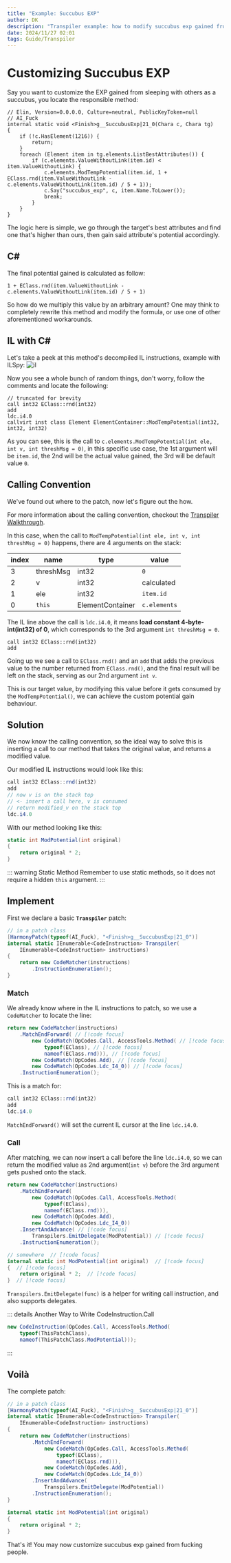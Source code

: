 ```yaml
---
title: "Example: Succubus EXP"
author: DK
description: "Transpiler example: how to modify succubus exp gained from fucking."
date: 2024/11/27 02:01
tags: Guide/Transpiler
---
```


# Customizing Succubus EXP

Say you want to customize the EXP gained from sleeping with others as a succubus, you locate the responsible method:
```cs{8-14}
// Elin, Version=0.0.0.0, Culture=neutral, PublicKeyToken=null
// AI_Fuck
internal static void <Finish>g__SuccubusExp|21_0(Chara c, Chara tg)
{
	if (!c.HasElement(1216)) {
		return;
	}
	foreach (Element item in tg.elements.ListBestAttributes()) {
		if (c.elements.ValueWithoutLink(item.id) < item.ValueWithoutLink) {
			c.elements.ModTempPotential(item.id, 1 + EClass.rnd(item.ValueWithoutLink - c.elements.ValueWithoutLink(item.id) / 5 + 1));
			c.Say("succubus_exp", c, item.Name.ToLower());
			break;
		}
	}
}
```

The logic here is simple, we go through the target's best attributes and find one that's higher than ours, then gain said attribute's potential accordingly. 

## C#

The final potential gained is calculated as follow:
```cs:no-line-numbers
1 + EClass.rnd(item.ValueWithoutLink - c.elements.ValueWithoutLink(item.id) / 5 + 1)
```

So how do we multiply this value by an arbitrary amount? One may think to completely rewrite this method and modify the formula, or use one of other aforementioned workarounds.

## IL with C#

Let's take a peek at this method's decompiled IL instructions, example with ILSpy:
![il](../assets/il.png)

Now you see a whole bunch of random things, don't worry, follow the comments and locate the following:
```cs:no-line-numbers
// truncated for brevity
call int32 EClass::rnd(int32)
add
ldc.i4.0
callvirt inst class Element ElementContainer::ModTempPotential(int32, int32, int32)
```

As you can see, this is the call to `c.elements.ModTempPotential(int ele, int v, int threshMsg = 0)`, in this specific use case, the 1st argument will be `item.id`, the 2nd will be the actual value gained, the 3rd will be default value `0`.

## Calling Convention

We've found out where to the patch, now let's figure out the how.

For more information about the calling convention, checkout the [Transpiler Walkthrough](../transpiler_walkthrough).

In this case, when the call to `ModTempPotential(int ele, int v, int threshMsg = 0)` happens, there are 4 arguments on the stack:

|index|name|type|value|
|-|-|-|-|
|3|threshMsg|int32|`0`|
|2|v|int32|calculated|
|1|ele|int32|`item.id`|
|0|`this`|ElementContainer|`c.elements`|

The IL line above the call is `ldc.i4.0`, it means **load constant 4-byte-int(int32) of 0**, which corresponds to the 3rd argument `int threshMsg = 0`.
```cs:no-line-numbers
call int32 EClass::rnd(int32)
add
```

Going up we see a call to `EClass.rnd()` and an `add` that adds the previous value to the number returned from `EClass.rnd()`, and the final result will be left on the stack, serving as our 2nd argument `int v`. 

This is our target value, by modifying this value before it gets consumed by the `ModTempPotential()`, we can achieve the custom potential gain behaviour.

## Solution

We now know the calling convention, so the ideal way to solve this is inserting a call to our method that takes the original value, and returns a modified value.

Our modified IL instructions would look like this:
```cs
call int32 EClass::rnd(int32)
add
// now v is on the stack top
// <- insert a call here, v is consumed
// return modified_v on the stack top
ldc.i4.0
```

With our method looking like this:
```cs
static int ModPotential(int original) 
{
    return original * 2;
}
```

::: warning Static Method
Remember to use static methods, so it does not require a hidden `this` argument.
:::

## Implement

First we declare a basic **`Transpiler`** patch:
```cs
// in a patch class
[HarmonyPatch(typeof(AI_Fuck), "<Finish>g__SuccubusExp|21_0")]
internal static IEnumerable<CodeInstruction> Transpiler(
    IEnumerable<CodeInstruction> instructions)
{
    return new CodeMatcher(instructions)
        .InstructionEnumeration();
}
```

### Match 

We already know where in the IL instructions to patch, so we use a `CodeMatcher` to locate the line:
```cs
return new CodeMatcher(instructions)
    .MatchEndForward( // [!code focus]
        new CodeMatch(OpCodes.Call, AccessTools.Method( // [!code focus]
            typeof(EClass), // [!code focus]
            nameof(EClass.rnd))), // [!code focus] 
        new CodeMatch(OpCodes.Add), // [!code focus]
        new CodeMatch(OpCodes.Ldc_I4_0)) // [!code focus]
    .InstructionEnumeration();
```

This is a match for:
```cs
call int32 EClass::rnd(int32)
add
ldc.i4.0
```

`MatchEndForward()` will set the current IL cursor at the line `ldc.i4.0`.

### Call

After matching, we can now insert a call before the line `ldc.i4.0`, so we can return the modified value as 2nd argument(`int v`) before the 3rd argument gets pushed onto the stack.

```cs
return new CodeMatcher(instructions)
    .MatchEndForward(
        new CodeMatch(OpCodes.Call, AccessTools.Method(
            typeof(EClass),
            nameof(EClass.rnd))),
        new CodeMatch(OpCodes.Add),
        new CodeMatch(OpCodes.Ldc_I4_0))
    .InsertAndAdvance( // [!code focus]
        Transpilers.EmitDelegate(ModPotential)) // [!code focus]
    .InstructionEnumeration();

// somewhere  // [!code focus]
internal static int ModPotential(int original)  // [!code focus]
{  // [!code focus]
    return original * 2;  // [!code focus]
}  // [!code focus]
```

`Transpilers.EmitDelegate(func)` is a helper for writing call instruction, and also supports delegates.

::: details Another Way to Write CodeInstruction.Call 
```cs
new CodeInstruction(OpCodes.Call, AccessTools.Method(
    typeof(ThisPatchClass), 
    nameof(ThisPatchClass.ModPotential)));
```
:::

## Voilà

The complete patch:
```cs
// in a patch class
[HarmonyPatch(typeof(AI_Fuck), "<Finish>g__SuccubusExp|21_0")]
internal static IEnumerable<CodeInstruction> Transpiler(
    IEnumerable<CodeInstruction> instructions)
{
    return new CodeMatcher(instructions)
        .MatchEndForward(
            new CodeMatch(OpCodes.Call, AccessTools.Method(
                typeof(EClass),
                nameof(EClass.rnd))),
            new CodeMatch(OpCodes.Add),
            new CodeMatch(OpCodes.Ldc_I4_0))
        .InsertAndAdvance(
            Transpilers.EmitDelegate(ModPotential))
        .InstructionEnumeration();
}

internal static int ModPotential(int original) 
{
    return original * 2;
}
```

That's it! You may now customize succubus exp gained from fucking people.